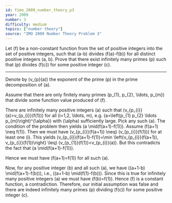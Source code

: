 ```yaml
---
id: fimo_2009_number_theory_p3
year: 2009
number: 3
difficulty: medium
topics: ["number theory"]
source: "IMO 2009 Number Theory Problem 3"
---
```


Let \(f\) be a non-constant function from the set of positive integers into the set of positive integers, such that \(a-b\) divides \(f(a)-f(b)\) for all distinct positive integers \(a, b\). Prove that there exist infinitely many primes \(p\) such that \(p\) divides \(f(c)\) for some positive integer \(c\).

---
Denote by \(v_{p}(a)\) the exponent of the prime \(p\) in the prime decomposition of \(a\).

Assume that there are only finitely many primes \(p_{1}, p_{2}, \ldots, p_{m}\) that divide some function value produced of \(f\).

There are infinitely many positive integers \(a\) such that \(v_{p_{i}}(a)>v_{p_{i}}(f(1))\) for all \(i=1,2, \ldots, m\), e.g. \(a=\left(p_{1} p_{2} \ldots p_{m}\right)^{\alpha}\) with \(\alpha\) sufficiently large. Pick any such \(a\). The condition of the problem then yields \(a \mid(f(a+1)-f(1))\). Assume \(f(a+1) \neq f(1)\). Then we must have \(v_{p_{i}}(f(a+1)) \neq\) \(v_{p_{i}}(f(1))\) for at least one \(i\). This yields \(v_{p_{i}}(f(a+1)-f(1))=\min \left\{v_{p_{i}}(f(a+1)), v_{p_{i}}(f(1))\right\} \leq\) \(v_{p_{1}}(f(1))<v_{p_{i}}(a)\). But this contradicts the fact that \(a \mid(f(a+1)-f(1))\).

Hence we must have \(f(a+1)=f(1)\) for all such \(a\).

Now, for any positive integer \(b\) and all such \(a\), we have \((a+1-b) \mid(f(a+1)-f(b))\), i.e., \((a+1-b) \mid(f(1)-f(b))\). Since this is true for infinitely many positive integers \(a\) we must have \(f(b)=f(1)\). Hence \(f\) is a constant function, a contradiction. Therefore, our initial assumption was false and there are indeed infinitely many primes \(p\) dividing \(f(c)\) for some positive integer \(c\).
